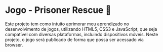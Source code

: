 # Jogo - Prisoner Rescue :helicopter:

Este projeto tem como intuito aprimorar meu aprendizado no desenvolvimento de jogos, utilizando HTML5, CSS3 e JavaScript, que seja compatível com diversas plataformas, incluindo dispositivos móveis. Neste projeto, o jogo será publicado de forma que possa ser acessado via browser.

